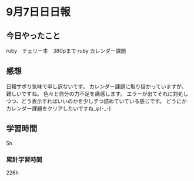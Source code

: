 #  9月7日日日報
##  今日やったこと
ruby　チェリー本　380pまで
ruby カレンダー課題
##  感想
日報サボり気味で申し訳ないです。
カレンダー課題に取り掛かっていますが、難しいですね。
色々と自分の力不足を痛感します。
エラーが出てそれに対処しつつ、どう表示すればいいのかを少しずつ詰めていている感じです。
どうにかカレンダー課題をクリアしたいですね_φ(･_･)

##  学習時間
5h
###  累計学習時間
226h
